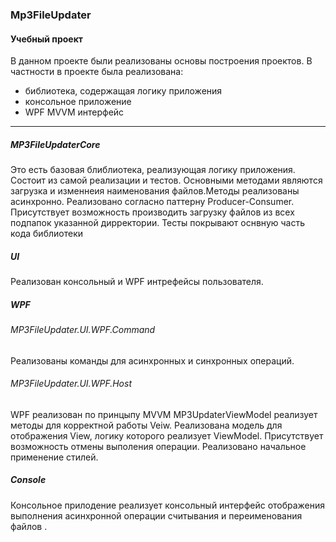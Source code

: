 ### Mp3FileUpdater

#### Учебный проект
В данном проекте были реализованы основы построения проектов. В частности в проекте была реализована:
- библиотека, содержащая логику приложения
- консольное приложение
- WPF MVVM интерфейс

------------

##### MP3FileUpdaterCore
Это есть базовая блиблиотека, реализующая логику приложения.
Состоит из самой реализации и тестов.
Основными методами являются загрузка и изменнеия наименования файлов.Методы реализованы асинхронно.
Реализовано согласно паттерну Producer-Consumer.
Присутствует возможность производить загрузку файлов из всех подпапок указанной дирректории.
Тесты покрывают оснвную часть кода библиотеки
##### UI
Реализован консольный и WPF интрефейсы пользователя.
##### WPF
###### MP3FileUpdater.UI.WPF.Command
Реализованы команды для асинхронных и синхронных  операций.
###### MP3FileUpdater.UI.WPF.Host
WPF реализован по принцыпу MVVM
MP3UpdaterViewModel реализует методы для корректной работы Veiw.
Реализована модель для отображения View, логику которого реализует ViewModel.
Присутствует возможность отмены выполения операции.
Реализовано начальное применение стилей.
##### Console
Консольное прилодение реализует консольный интерфейс отображения выполнения асинхронной операции считывания и переименования файлов .
